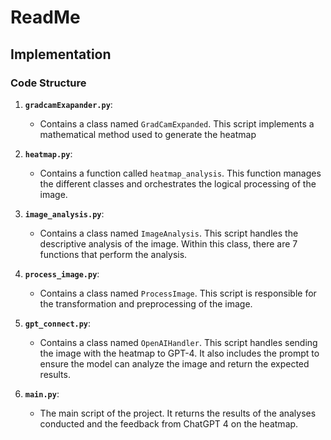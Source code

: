 # ReadMe

## Implementation

### Code Structure

1. **`gradcamExapander.py`**:
   - Contains a class named `GradCamExpanded`. This script implements a mathematical method used to generate the heatmap

2. **`heatmap.py`**:
   - Contains a function called `heatmap_analysis`. This function manages the different classes and orchestrates the logical processing of the image.

3. **`image_analysis.py`**:
   - Contains a class named `ImageAnalysis`. This script handles the descriptive analysis of the image. Within this class, there are 7 functions that perform the analysis.

4. **`process_image.py`**:
   - Contains a class named `ProcessImage`. This script is responsible for the transformation and preprocessing of the image.

5. **`gpt_connect.py`**:
   - Contains a class named `OpenAIHandler`. This script handles sending the image with the heatmap to GPT-4. It also includes the prompt to ensure the model can analyze the image and return the expected results.

6. **`main.py`**:
   - The main script of the project. It returns the results of the analyses conducted and the feedback from ChatGPT 4 on the heatmap.
